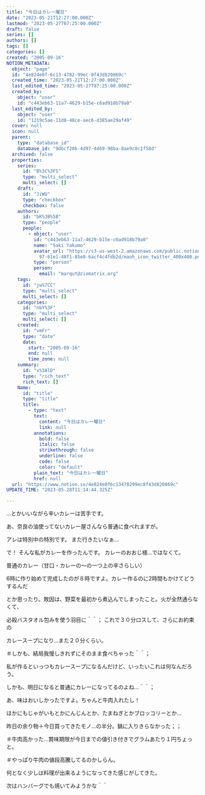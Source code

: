 ```yaml
---
title: "今日はカレー曜日"
date: "2023-05-21T12:27:00.000Z"
lastmod: "2023-05-27T07:25:00.000Z"
draft: false
series: []
authors: []
tags: []
categories: []
created: "2005-09-16"
NOTION_METADATA:
  object: "page"
  id: "4e824e0f-6c13-4782-99ec-8f43d820869c"
  created_time: "2023-05-21T12:27:00.000Z"
  last_edited_time: "2023-05-27T07:25:00.000Z"
  created_by:
    object: "user"
    id: "c443eb63-11a7-4629-b15e-c6ad918b79a0"
  last_edited_by:
    object: "user"
    id: "1219c5ae-11d8-48ce-aec6-d385ae29af49"
  cover: null
  icon: null
  parent:
    type: "database_id"
    database_id: "9dbcf20b-4d97-4d69-98ba-8ae9c8c1f58d"
  archived: false
  properties:
    series:
      id: "B%3C%3FS"
      type: "multi_select"
      multi_select: []
    draft:
      id: "JiWU"
      type: "checkbox"
      checkbox: false
    authors:
      id: "bK%3B%5B"
      type: "people"
      people:
        - object: "user"
          id: "c443eb63-11a7-4629-b15e-c6ad918b79a0"
          name: "Saki Yakumo"
          avatar_url: "https://s3-us-west-2.amazonaws.com/public.notion-static.com/3ad1c4\
            97-61e1-48f1-85e8-6acf4c4fdb2d/maoh_icon_twitter_400x400.png"
          type: "person"
          person:
            email: "marqut@ziomatrix.org"
    tags:
      id: "jw%7CC"
      type: "multi_select"
      multi_select: []
    categories:
      id: "nbY%3F"
      type: "multi_select"
      multi_select: []
    created:
      id: "vmFr"
      type: "date"
      date:
        start: "2005-09-16"
        end: null
        time_zone: null
    summary:
      id: "x%3AlD"
      type: "rich_text"
      rich_text: []
    Name:
      id: "title"
      type: "title"
      title:
        - type: "text"
          text:
            content: "今日はカレー曜日"
            link: null
          annotations:
            bold: false
            italic: false
            strikethrough: false
            underline: false
            code: false
            color: "default"
          plain_text: "今日はカレー曜日"
          href: null
  url: "https://www.notion.so/4e824e0f6c13478299ec8f43d820869c"
UPDATE_TIME: "2023-05-28T11:14:44.325Z"

---
```

<link rel="stylesheet" href="https://cdn.jsdelivr.net/npm/katex@0.16.2/dist/katex.min.css" integrity="sha384-bYdxxUwYipFNohQlHt0bjN/LCpueqWz13HufFEV1SUatKs1cm4L6fFgCi1jT643X" crossorigin="anonymous">


…とかいいながら辛いカレーは苦手です。


あ、奈良の油使ってないカレー屋さんなら普通に食べれますが。


アレは特別中の特別です。 また行きたいなぁ…


で！ そんな私がカレーを作ったんです。 カレーのおおじ様…ではなくて。


普通のカレー（甘口・カレーの～の一つ上の辛さらしい）


6時に作り始めて完成したのが８時ですよ。カレー作るのに2時間もかけてどうするんだ


とか思ったり。敗因は、野菜を最初から煮込んでしまったこと。火が全然通らなくて、


必殺バスタオル包みを使う羽目に＾＾； これで３０分ロスして、さらにお約束の


カレースープになり…また２０分くらい。


＃しかも、結局我慢しきれずにそのまま食べちゃった＾＾；


私が作るといっつもカレースープになるんだけど、いったいこれは何なんだろう。


しかも、明日になると普通にカレーになってるのよね…＾＾；


あ、味はおいしかったですよ。ちゃんと牛肉入れたし！


ほかにもじゃがいもとかにんじんとか、たまねぎとかブロッコリーとか…


昨日の余り物＋今日買ってきたモノ…の半分。鍋に入りきらなかった；；


＃牛肉高かった…賞味期限が今日までの値引き付きでグラムあたり１円ちょっと。


＃やっぱり牛肉の値段高騰してるのかしらん。


何となく少しは料理が出来るようになってきた感じがしてきた。


次はハンバーグでも焼いてみようかな＾＾

